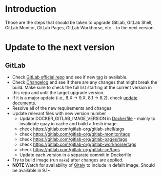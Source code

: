 # Introduction

Those are the steps that should be taken to upgrade GitLab, GitLab Shell, GitLab Monitor, GitLab Pages, GitLab Workhorse, etc... to the next version.

# Update to the next version

## GitLab

 - Check [GitLab official repo](https://gitlab.com/gitlab-org/gitlab-ce) and see if new [tag](https://gitlab.com/gitlab-org/gitlab-ce/tags) is available.
 - Check [Changelog](https://gitlab.com/gitlab-org/gitlab-ce/blob/master/CHANGELOG.md) and see if there are any changes that might break the build. Make sure to check the full list starting at the current version in this repo and until the target upgrade version.
 - If it is a major update (i.e., 8.X -> 9.X, 8.1 -> 8.2), check [update documents](https://gitlab.com/gitlab-org/gitlab-ce/tree/master/doc/update).
 - Resolve all of the new requirements and changes
 - Update relevant files with new version number
   - Update DOCKER_GITLAB_IMAGE_VERSION in [Dockerfile](Dockerfile) - mainly to invalidate quay.io cache and build a fresh image.
   - check https://gitlab.com/gitlab-org/gitlab-shell/tags
   - check https://gitlab.com/gitlab-org/gitlab-monitor/tags
   - check https://gitlab.com/gitlab-org/gitlab-pages/tags
   - check https://gitlab.com/gitlab-org/gitlab-workhorse/tags
   - check https://gitlab.com/gitlab-org/gitlab-ce/tags
   - Update each version in a separate commit in Dockerfile
 - Try to build image (run `make`) after changes are applied.
 - **NOTE** Watch for availability of [Gitaly](https://gitlab.com/gitlab-org/gitaly) to include in defailt image. Should be available in 9.1~
